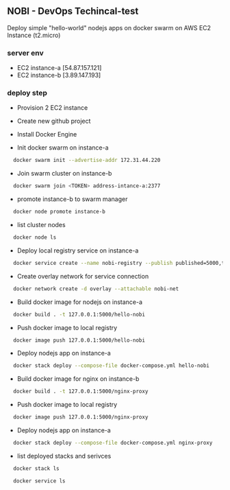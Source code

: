 
## NOBI - DevOps Techincal-test

Deploy simple "hello-world" nodejs apps on docker swarm on AWS EC2 Instance (t2.micro)

### server env

- EC2 instance-a [54.87.157.121]
- EC2 instance-b [3.89.147.193]


### deploy step
- Provision 2 EC2 instance
- Create new github project
- Install Docker Engine

- Init docker swarm on instance-a
```bash
  docker swarm init --advertise-addr 172.31.44.220
```
- Join swarm cluster on instance-b
```bash
  docker swarm join <TOKEN> address-intance-a:2377
```
- promote instance-b to swarm manager
```bash
  docker node promote instance-b
```

- list cluster nodes
```bash
  docker node ls
```

- Deploy local registry service on instance-a
```bash
  docker service create --name nobi-registry --publish published=5000,target=5000 registry:2
```

- Create overlay network for service connection
```bash
  docker network create -d overlay --attachable nobi-net
```

- Build docker image for nodejs on instance-a
```bash
  docker build . -t 127.0.0.1:5000/hello-nobi
```

- Push docker image to local registry
```bash
  docker image push 127.0.0.1:5000/hello-nobi
```

- Deploy nodejs app on instance-a
```bash
  docker stack deploy --compose-file docker-compose.yml hello-nobi
```

- Build docker image for nginx on instance-b
```bash
  docker build . -t 127.0.0.1:5000/nginx-proxy
```

- Push docker image to local registry
```bash
  docker image push 127.0.0.1:5000/nginx-proxy
```

- Deploy nodejs app on instance-a
```bash
  docker stack deploy --compose-file docker-compose.yml nginx-proxy
```

- list deployed stacks and serivces
```bash
  docker stack ls
```
```bash
  docker service ls
```


